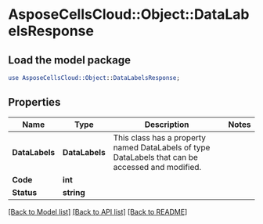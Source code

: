 # AsposeCellsCloud::Object::DataLabelsResponse 

## Load the model package
```perl
use AsposeCellsCloud::Object::DataLabelsResponse;
```

## Properties
Name | Type | Description | Notes
------------ | ------------- | ------------- | -------------
**DataLabels** | **DataLabels** | This class has a property named DataLabels of type DataLabels that can be accessed and modified. |
**Code** | **int** |  |
**Status** | **string** |  |  

[[Back to Model list]](../README.md#documentation-for-models) [[Back to API list]](../README.md#documentation-for-api-endpoints) [[Back to README]](../README.md)

